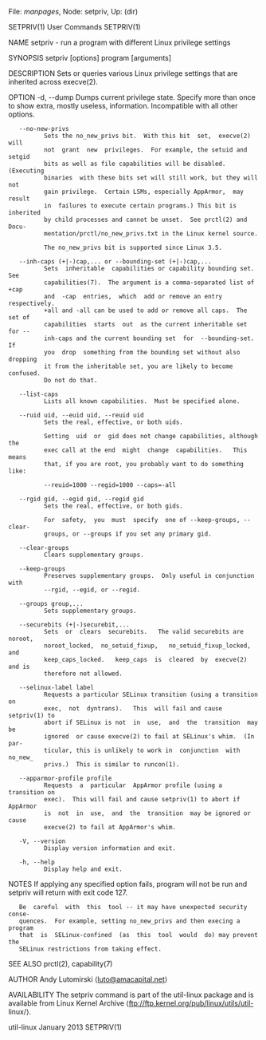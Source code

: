 File: *manpages*,  Node: setpriv,  Up: (dir)

SETPRIV(1)                       User Commands                      SETPRIV(1)



NAME
       setpriv - run a program with different Linux privilege settings

SYNOPSIS
       setpriv [options] program [arguments]

DESCRIPTION
       Sets  or  queries  various  Linux privilege settings that are inherited
       across execve(2).

OPTION
       -d, --dump
              Dumps current privilege state.  Specify more than once  to  show
              extra, mostly useless, information.  Incompatible with all other
              options.

       --no-new-privs
              Sets the no_new_privs bit.  With this bit  set,  execve(2)  will
              not  grant  new  privileges.  For example, the setuid and setgid
              bits as well as file capabilities will be disabled.   (Executing
              binaries  with these bits set will still work, but they will not
              gain privilege.  Certain LSMs, especially AppArmor,  may  result
              in  failures to execute certain programs.) This bit is inherited
              by child processes and cannot be unset.  See prctl(2) and  Docu‐
              mentation/prctl/no_new_privs.txt in the Linux kernel source.

              The no_new_privs bit is supported since Linux 3.5.

       --inh-caps (+|-)cap,... or --bounding-set (+|-)cap,...
              Sets  inheritable  capabilities or capability bounding set.  See
              capabilities(7).  The argument is a comma-separated list of +cap
              and  -cap  entries,  which  add or remove an entry respectively.
              +all and -all can be used to add or remove all caps.  The set of
              capabilities  starts  out  as the current inheritable set for --
              inh-caps and the current bounding set  for  --bounding-set.   If
              you  drop  something from the bounding set without also dropping
              it from the inheritable set, you are likely to become  confused.
              Do not do that.

       --list-caps
              Lists all known capabilities.  Must be specified alone.

       --ruid uid, --euid uid, --reuid uid
              Sets the real, effective, or both uids.

              Setting  uid  or  gid does not change capabilities, although the
              exec call at the end  might  change  capabilities.   This  means
              that, if you are root, you probably want to do something like:

              --reuid=1000 --regid=1000 --caps=-all

       --rgid gid, --egid gid, --regid gid
              Sets the real, effective, or both gids.

              For  safety,  you  must  specify  one of --keep-groups, --clear-
              groups, or --groups if you set any primary gid.

       --clear-groups
              Clears supplementary groups.

       --keep-groups
              Preserves supplementary groups.  Only useful in conjunction with
              --rgid, --egid, or --regid.

       --groups group,...
              Sets supplementary groups.

       --securebits (+|-)securebit,...
              Sets  or  clears  securebits.   The valid securebits are noroot,
              noroot_locked,  no_setuid_fixup,   no_setuid_fixup_locked,   and
              keep_caps_locked.   keep_caps  is  cleared  by  execve(2) and is
              therefore not allowed.

       --selinux-label label
              Requests a particular SELinux transition (using a transition  on
              exec,  not  dyntrans).   This  will fail and cause setpriv(1) to
              abort if SELinux is not  in  use,  and  the  transition  may  be
              ignored  or cause execve(2) to fail at SELinux's whim.  (In par‐
              ticular, this is unlikely to work in  conjunction  with  no_new_
              privs.)  This is similar to runcon(1).

       --apparmor-profile profile
              Requests  a  particular  AppArmor profile (using a transition on
              exec).  This will fail and cause setpriv(1) to abort if AppArmor
              is  not  in  use,  and  the  transition  may be ignored or cause
              execve(2) to fail at AppArmor's whim.

       -V, --version
              Display version information and exit.

       -h, --help
              Display help and exit.

NOTES
       If applying any specified option fails, program will  not  be  run  and
       setpriv will return with exit code 127.

       Be  careful  with  this  tool -- it may have unexpected security conse‐
       quences.  For example, setting no_new_privs and then execing a  program
       that  is  SELinux-confined  (as  this  tool  would  do) may prevent the
       SELinux restrictions from taking effect.

SEE ALSO
       prctl(2), capability(7)

AUTHOR
       Andy Lutomirski ⟨luto@amacapital.net⟩

AVAILABILITY
       The setpriv command is part of the util-linux package and is  available
       from  Linux  Kernel Archive ⟨ftp://ftp.kernel.org/pub/linux/utils/util-
       linux/⟩.



util-linux                       January 2013                       SETPRIV(1)
